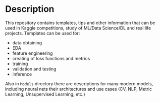 # Description 

This repository contains templates, tips and other information that can be used in Kaggle competitions, study of ML/Data Science/DL and real life projects.
Templates can be used for:
- data obtaining
- EDA
- feature engineering
- creating of loss functions and metrics
- training
- validation and testing
- inference

Also in `Models` directory there are descriptions for many modern models, including neural nets
their architectures and use cases (CV, NLP, Metric Learning, Unsupervised Learning, etc.)
